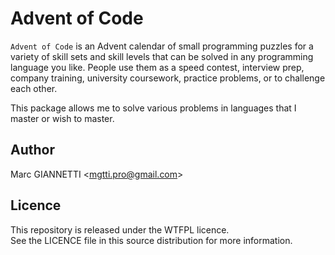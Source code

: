 # Advent of Code

`Advent of Code` is an Advent calendar of small programming puzzles for a variety of skill sets and skill levels that can be solved in any programming language you like. People use them as a speed contest, interview prep, company training, university coursework, practice problems, or to challenge each other.

This package allows me to solve various problems in languages that I master or wish to master.

## Author

Marc GIANNETTI \<mgtti.pro@gmail.com\>

## Licence

This repository is released under the WTFPL licence.  
See the LICENCE file in this source distribution for more information.
